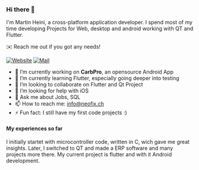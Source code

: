 ### Hi there 👋

I'm Martin Heini, a cross-platform application developer. I spend most of my time developing Projects for Web, desktop and android working with QT and Flutter. 

✉️ Reach me out if you got any needs!

[![Website](https://img.shields.io/badge/Web-neofix.ch-blue?style=for-the-badge)](https://neofix.ch/it/softwareentwicklung/)
[![Mail](https://img.shields.io/badge/Mail-info@neofix.ch-red?style=for-the-badge)](mailto:info@neofix.ch)

- 🔭 I’m currently working on **CarbPro**, an opensource Android App
- 🌱 I’m currently learning Flutter, especially going deeper into testing
- 👯 I’m looking to collaborate on Flutter and Qt Project
- 🤔 I’m looking for help with iOS
- 💬 Ask me about Jobs, SQL 
- 📫 How to reach me: info@neofix.ch
- ⚡ Fun fact: I still have my first code projects :)

#### My experiences so far

I initially startet with microcontroller code, written in C, wich gave me great insights. Later, I switched to QT and made a ERP software and many projects more there. My current project is flutter and with it Android development.
